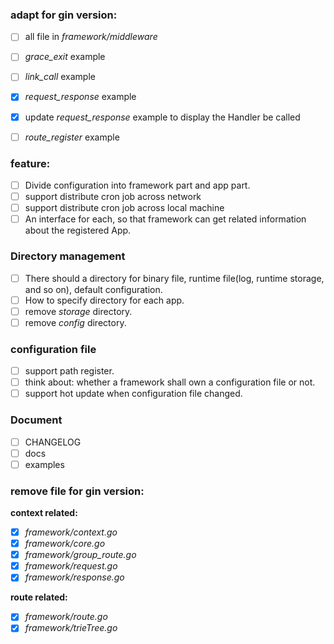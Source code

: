 ### adapt for gin version:
- [ ] all file in *framework/middleware*
- [ ] *grace_exit* example
- [ ] *link_call* example
- [x] *request_response* example
- [x] update *request_response* example to display the Handler be called
- [ ] *route_register* example


### feature:
- [ ] Divide configuration into framework part and app part.
- [ ] support distribute cron job across network
- [ ] support distribute cron job across local machine
- [ ] An interface for each, so that framework can get related information about the registered App.

### Directory management
- [ ] There should a directory for binary file, runtime file(log, runtime storage, and so on), default configuration.
- [ ] How to specify directory for each app.
- [ ] remove *storage* directory.
- [ ] remove *config* directory.

### configuration file
- [ ] support path register.
- [ ] think about: whether a framework shall own a configuration file or not.
- [ ] support hot update when configuration file changed.

### Document
- [ ] CHANGELOG
- [ ] docs
- [ ] examples

### remove file for gin version:
**context related:**
- [x] *framework/context.go*
- [x] *framework/core.go*
- [x] *framework/group_route.go*
- [x] *framework/request.go*
- [x] *framework/response.go*

**route related:**
- [x] *framework/route.go*
- [x] *framework/trieTree.go*

